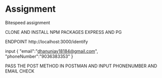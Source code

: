 # Assignment
Bitespeed assignment

CLONE AND INSTALL NPM PACKAGES EXPRESS AND PG 

ENDPOINT  http://localhost:3000/identify

input 
{
"email":"dhanunjay18184@gmail.com",
"phoneNumber":"9036383353"
}

PASS THE POST METHOD IN POSTMAN AND INPUT PHONENUMBER AND EMAIL CHECK
